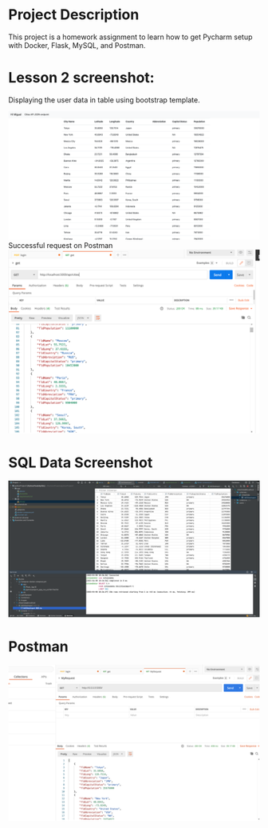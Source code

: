 # Project Description

This project is a homework assignment to learn how to get Pycharm setup with Docker, Flask, MySQL, and Postman.

# Lesson 2 screenshot:
Displaying the user data in table using bootstrap template.

![DataDisplayed](screenshots/Lesson2.png)
Successful request on Postman
![Lesson2Postman](screenshots/postmanRequest.png)

# SQL Data Screenshot

![pycharm data query](screenshots/Query.png)

# Postman

![postman screenshot](screenshots/postman.png)